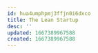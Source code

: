 ```yaml
---
id: hua4umphpmj3ffjn0i6dxco
title: The Lean Startup
desc: ''
updated: 1667389967588
created: 1667389967588
---
```

